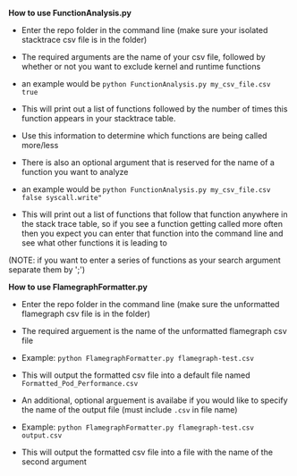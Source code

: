 **How to use FunctionAnalysis.py**

- Enter the repo folder in the command line (make sure your isolated stacktrace csv file is in the folder)

- The required arguments are the name of your csv file, followed by whether or not you want to exclude kernel and runtime functions

- an example would be `python FunctionAnalysis.py my_csv_file.csv true`

- This will print out a list of functions followed by the number of times this function appears in your stacktrace table.

- Use this information to determine which functions are being called more/less

- There is also an optional argument that is reserved for the name of a function you want to analyze

- an example would be `python FunctionAnalysis.py my_csv_file.csv false syscall.write"`

- This will print out a list of functions that follow that function anywhere in the stack trace table, so if you see a function getting called more often then you expect you can enter that function into the command line and see what other functions it is leading to

(NOTE: if you want to enter a series of functions as your search argument separate them by ';')

**How to use FlamegraphFormatter.py**

- Enter the repo folder in the command line (make sure the unformatted flamegraph csv file is in the folder)

- The required arguement is the name of the unformatted flamegraph csv file

- Example: `python FlamegraphFormatter.py flamegraph-test.csv`

- This will output the formatted csv file into a default file named `Formatted_Pod_Performance.csv`

- An additional, optional arguement is availabe if you would like to specify the name of the output file (must include `.csv` in file name)

- Example: `python FlamegraphFormatter.py flamegraph-test.csv output.csv`

- This will output the formatted csv file into a file with the name of the second argument
